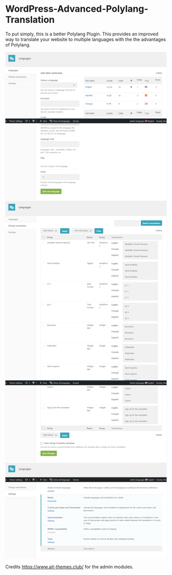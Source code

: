# WordPress-Advanced-Polylang-Translation
To put simply, this is a better Polylang Plugin. This provides an improved way to translate your website to multiple languages with the the advantages of Polylang.

![alt text](https://raw.githubusercontent.com/thowzifgm/WordPress-Advanced-Polylang-Translation/main/screens/1.png)
![alt text](https://raw.githubusercontent.com/thowzifgm/WordPress-Advanced-Polylang-Translation/main/screens/2.png)
![alt text](https://raw.githubusercontent.com/thowzifgm/WordPress-Advanced-Polylang-Translation/main/screens/3.png)

Credits https://www.ait-themes.club/ for the admin modules.
